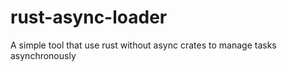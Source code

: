 # rust-async-loader

A simple tool that use rust without async crates to manage tasks asynchronously
